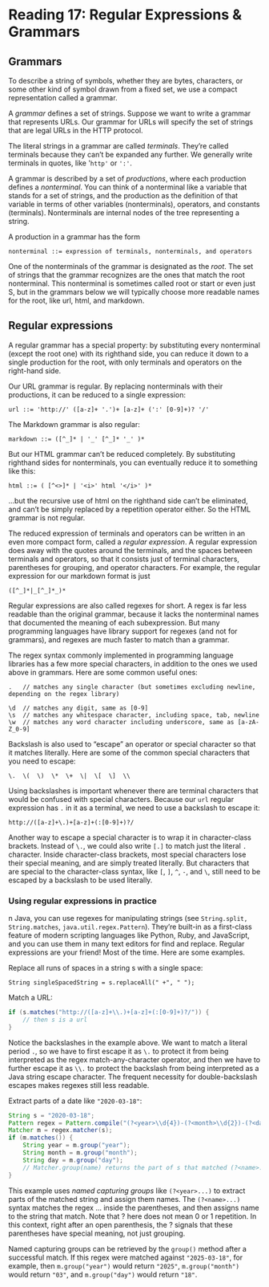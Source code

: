 # Reading 17: Regular Expressions & Grammars

## Grammars

To describe a string of symbols, whether they are bytes, characters, or some other kind of symbol drawn from a fixed set, we use a compact representation called a grammar.

A *grammar* defines a set of strings. Suppose we want to write a grammar that represents URLs. Our grammar for URLs will specify the set of strings that are legal URLs in the HTTP protocol.

The literal strings in a grammar are called *terminals*. They’re called terminals because they can’t be expanded any further. We generally write terminals in quotes, like '`http'` or `':'`.

A grammar is described by a set of *productions*, where each production defines a *nonterminal*. You can think of a nonterminal like a variable that stands for a set of strings, and the production as the definition of that variable in terms of other variables (nonterminals), operators, and constants (terminals). Nonterminals are internal nodes of the tree representing a string.

A production in a grammar has the form

```
nonterminal ::= expression of terminals, nonterminals, and operators 
```

One of the nonterminals of the grammar is designated as the *root*. The set of strings that the grammar recognizes are the ones that match the root nonterminal. This nonterminal is sometimes called root or start or even just S, but in the grammars below we will typically choose more readable names for the root, like url, html, and markdown.


## Regular expressions

A regular grammar has a special property: by substituting every nonterminal (except the root one) with its righthand side, you can reduce it down to a single production for the root, with only terminals and operators on the right-hand side.

Our URL grammar is regular. By replacing nonterminals with their productions, it can be reduced to a single expression:

```
url ::= 'http://' ([a-z]+ '.')+ [a-z]+ (':' [0-9]+)? '/' 
```

The Markdown grammar is also regular:

```
markdown ::= ([^_]* | '_' [^_]* '_' )*
```

But our HTML grammar can’t be reduced completely. By substituting righthand sides for nonterminals, you can eventually reduce it to something like this:

```
html ::= ( [^<>]* | '<i>' html '</i>' )*
```

…but the recursive use of html on the righthand side can’t be eliminated, and can’t be simply replaced by a repetition operator either. So the HTML grammar is not regular.

The reduced expression of terminals and operators can be written in an even more compact form, called a *regular expression*. A regular expression does away with the quotes around the terminals, and the spaces between terminals and operators, so that it consists just of terminal characters, parentheses for grouping, and operator characters. For example, the regular expression for our markdown format is just

```
([^_]*|_[^_]*_)*
```

Regular expressions are also called regexes for short. A regex is far less readable than the original grammar, because it lacks the nonterminal names that documented the meaning of each subexpression. But many programming languages have library support for regexes (and not for grammars), and regexes are much faster to match than a grammar.

The regex syntax commonly implemented in programming language libraries has a few more special characters, in addition to the ones we used above in grammars. Here are some common useful ones:

```
.   // matches any single character (but sometimes excluding newline, depending on the regex library)

\d  // matches any digit, same as [0-9]
\s  // matches any whitespace character, including space, tab, newline
\w  // matches any word character including underscore, same as [a-zA-Z_0-9]
```

Backslash is also used to “escape” an operator or special character so that it matches literally. Here are some of the common special characters that you need to escape:

```
\.  \(  \)  \*  \+  \|  \[  \]  \\
```

Using backslashes is important whenever there are terminal characters that would be confused with special characters. Because our `url` regular expression has `.` in it as a terminal, we need to use a backslash to escape it:

```
http://([a-z]+\.)+[a-z]+(:[0-9]+)?/
```

Another way to escape a special character is to wrap it in character-class brackets. Instead of `\.`, we could also write `[.]` to match just the literal `.` character. Inside character-class brackets, most special characters lose their special meaning, and are simply treated literally. But characters that are special to the character-class syntax, like `[`, `]`, `^`, `-`, and `\`, still need to be escaped by a backslash to be used literally.

### Using regular expressions in practice

n Java, you can use regexes for manipulating strings (see `String.split,` `String.matches`, `java.util.regex.Pattern`). They’re built-in as a first-class feature of modern scripting languages like Python, Ruby, and JavaScript, and you can use them in many text editors for find and replace. Regular expressions are your friend! Most of the time. Here are some examples.

Replace all runs of spaces in a string s with a single space:

```jav
String singleSpacedString = s.replaceAll(" +", " ");
```

Match a URL:

```java
if (s.matches("http://([a-z]+\\.)+[a-z]+(:[0-9]+)?/")) {
    // then s is a url
}
```

Notice the backslashes in the example above. We want to match a literal period `.`, so we have to first escape it as `\.` to protect it from being interpreted as the regex match-any-character operator, and then we have to further escape it as `\\.` to protect the backslash from being interpreted as a Java string escape character. The frequent necessity for double-backslash escapes makes regexes still less readable.

Extract parts of a date like `"2020-03-18"`:

```java
String s = "2020-03-18";
Pattern regex = Pattern.compile("(?<year>\\d{4})-(?<month>\\d{2})-(?<day>\\d{2})");
Matcher m = regex.matcher(s);
if (m.matches()) {
    String year = m.group("year");
    String month = m.group("month");
    String day = m.group("day");
    // Matcher.group(name) returns the part of s that matched (?<name>...)
}
```

This example uses *named capturing groups* like `(?<year>...)` to extract parts of the matched string and assign them names. The `(?<name>...)` syntax matches the regex ... inside the parentheses, and then assigns name to the string that match. Note that ? here does not mean 0 or 1 repetition. In this context, right after an open parenthesis, the ? signals that these parentheses have special meaning, not just grouping.

Named capturing groups can be retrieved by the `group()` method after a successful match. If this regex were matched against `"2025-03-18"`, for example, then `m.group("year")` would return `"2025"`, `m.group("month")` would return `"03"`, and `m.group("day")` would return `"18"`.
